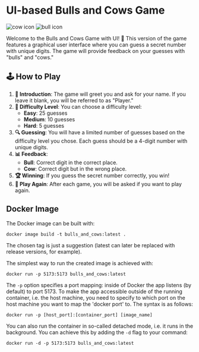 # UI-based Bulls and Cows Game

![cow icon](assets/cow.svg) ![bull icon](assets/bull.svg)

Welcome to the Bulls and Cows Game with UI! 🎉 This version of the game features a graphical user interface where you can guess a secret number with unique digits. The game will provide feedback on your guesses with "bulls" and "cows."

## 🕹️ How to Play

1. **👋 Introduction**: The game will greet you and ask for your name. If you leave it blank, you will be referred to as "Player."
2. **🎯 Difficulty Level**: You can choose a difficulty level:
   - **Easy**: 25 guesses
   - **Medium**: 10 guesses
   - **Hard**: 5 guesses
3. **🔍 Guessing**: You will have a limited number of guesses based on the difficulty level you chose. Each guess should be a 4-digit number with unique digits.
4. **📊 Feedback**:
   - **Bull**: Correct digit in the correct place.
   - **Cow**: Correct digit but in the wrong place.
5. **🏆 Winning**: If you guess the secret number correctly, you win!
6. **🔄 Play Again**: After each game, you will be asked if you want to play again.

## Docker Image

The Docker image can be built with:

```
docker image build -t bulls_and_cows:latest .
```

The chosen tag is just a suggestion (latest can later be replaced with release versions, for example).

The simplest way to run the created image is achieved with:

```
docker run -p 5173:5173 bulls_and_cows:latest
```

The `-p` option specifies a port mapping: inside of Docker the app listens (by default) to port 5173. To make the app accessible outside of the running container, i.e. the host machine, you need to specify to which port on the host machine you want to map the 'docker port' to. The syntax is as follows:

```
docker run -p [host_port]:[container_port] [image_name]
```

You can also run the container in so-called detached mode, i.e. it runs in the background. You can achieve this by adding the `-d` flag to your command:

```
docker run -d -p 5173:5173 bulls_and_cows:latest
```

